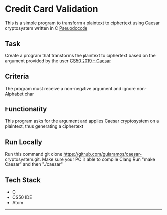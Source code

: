 # Credit Card Validation

This is a simple program to transform a plaintext to ciphertext using Caesar cryptosystem written in C
[Pseuodocode](pseuodocode.txt)

## Task

Create a program that transforms the plaintext to ciphertext based on the argument provided by the user
[CS50 2019 - Caesar](https://lab.cs50.io/cs50/labs/2019/x/caesar/)

## Criteria

The program must receive a non-negative argument and ignore non-Alphabet char

## Functionality

This program asks for the argument and applies Caesar cryptosystem on a plaintext, thus generating a ciphertext

## Run Locally

Run this command git clone https://github.com/guiaramos/caesar-cryptosystem.git.
Make sure your PC is able to compile Clang
Run "make Caesar" and then "./caesar"

## Tech Stack

- C
- CS50 IDE
- Atom

---
